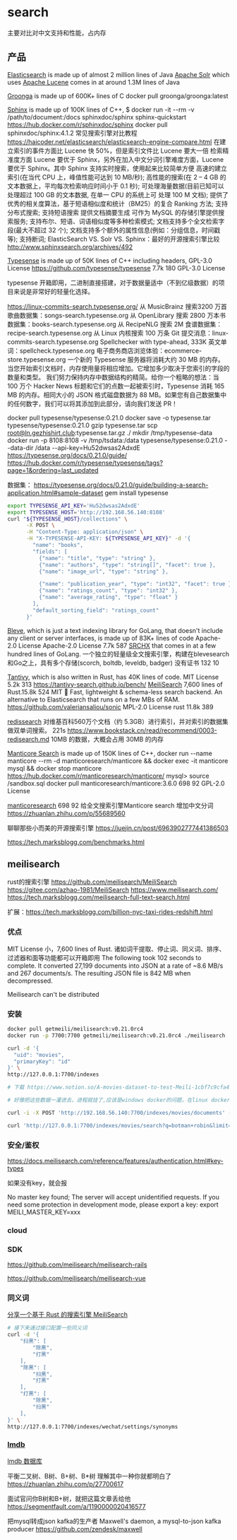# search

主要对比对中文支持和性能，占内存

## 产品

[Elasticsearch](https://www.elastic.co/cn/) is made up of almost 2 million lines of Java
[Apache Solr](https://solr.apache.org/) which uses [Apache Lucene](https://lucene.apache.org/) comes in at around 1.3M lines of Java

[Groonga](https://groonga.org/) is made up of 600K+ lines of C
docker pull groonga/groonga:latest

[Sphinx](http://sphinxsearch.com/) is made up of 100K lines of C++, 
$ docker run -it --rm -v /path/to/document:/docs sphinxdoc/sphinx sphinx-quickstart
https://hub.docker.com/r/sphinxdoc/sphinx
docker pull sphinxdoc/sphinx:4.1.2
常见搜索引擎对比教程
https://haicoder.net/elasticsearch/elasticsearch-engine-compare.html
在建立索引的事件方面比 Lucene 快 50%，但是索引文件比 Lucene 要大一倍
检索精准度方面 Lucene 要优于 Sphinx，另外在加入中文分词引擎难度方面，Lucene 要优于 Sphinx。其中 Sphinx 支持实时搜索，使用起来比较简单方便
高速的建立索引(在当代 CPU 上，峰值性能可达到 10 MB/秒);
高性能的搜索(在 2 – 4 GB 的文本数据上，平均每次检索响应时间小于 0.1 秒);
可处理海量数据(目前已知可以处理超过 100 GB 的文本数据, 在单一 CPU 的系统上可 处理 100 M 文档);
提供了优秀的相关度算法，基于短语相似度和统计（BM25）的复合 Ranking 方法;
支持分布式搜索;
支持短语搜索
提供文档摘要生成
可作为 MySQL 的存储引擎提供搜索服务;
支持布尔、短语、词语相似度等多种检索模式;
文档支持多个全文检索字段(最大不超过 32 个);
文档支持多个额外的属性信息(例如：分组信息，时间戳等);
支持断词;
ElasticSearch VS. Solr VS. Sphinx：最好的开源搜索引擎比较
http://www.sphinxsearch.org/archives/492

[Typesense](https://typesense.org/) is made up of 50K lines of C++ including headers, GPL-3.0 License
https://github.com/typesense/typesense 7.7k 180  GPL-3.0 License

typesense 开箱即用，二进制直接搭建，对于数据量适中（不到亿级数据）的项目来说是非常好的轻量化选择。

https://linux-commits-search.typesense.org/ 
从 MusicBrainz 搜索3200 万首歌曲数据集：songs-search.typesense.org
从 OpenLibrary 搜索 2800 万本书数据集：books-search.typesense.org
从 RecipeNLG 搜索 2M 食谱数据集：recipe-search.typesense.org
从 Linux 内核搜索 100 万条 Git 提交消息：linux-commits-search.typesense.org
Spellchecker with type-ahead, 333K 英文单词：spellcheck.typesense.org
电子商务商店浏览体验：ecommerce-store.typesense.org
一个新的 Typesense 服务器将消耗大约 30 MB 的内存。当您开始索引文档时，内存使用量将相应增加。它增加多少取决于您索引的字段的数量和类型。
我们努力保持内存中数据结构的精简。给你一个粗略的想法：当 100 万个 Hacker News 标题和它们的点数一起被索引时，Typesense 消耗 165 MB 的内存。相同大小的 JSON 格式磁盘数据为 88 MB。如果您有自己数据集中的任何数字，我们可以将其添加到此部分，请向我们发送 PR！

docker pull typesense/typesense:0.21.0
docker save -o typesense.tar typesense/typesense:0.21.0
gzip typesense.tar
scp root@ln.gezhishirt.club:typesense.tar.gz ./
mkdir /tmp/typesense-data
docker run -p 8108:8108 -v /tmp/tsdata:/data typesense/typesense:0.21.0 --data-dir /data --api-key=Hu52dwsas2AdxdE
https://typesense.org/docs/0.21.0/guide/
https://hub.docker.com/r/typesense/typesense/tags?page=1&ordering=last_updated

数据集：
https://typesense.org/docs/0.21.0/guide/building-a-search-application.html#sample-dataset
gem install typesense

```bash
export TYPESENSE_API_KEY='Hu52dwsas2AdxdE'
export TYPESENSE_HOST='http://192.168.56.140:8108'
curl "${TYPESENSE_HOST}/collections" \
      -X POST \
      -H "Content-Type: application/json" \
      -H "X-TYPESENSE-API-KEY: ${TYPESENSE_API_KEY}" -d '{
        "name": "books",
        "fields": [
          {"name": "title", "type": "string" },
          {"name": "authors", "type": "string[]", "facet": true },
          {"name": "image_url", "type": "string" },

          {"name": "publication_year", "type": "int32", "facet": true },
          {"name": "ratings_count", "type": "int32" },
          {"name": "average_rating", "type": "float" }       
        ],
        "default_sorting_field": "ratings_count"
      }'


```


[Bleve](https://github.com/blevesearch/bleve), which is just a text indexing library for GoLang, that doesn't include any client or server interfaces, is made up of 83K+ lines of code Apache-2.0 License
 Apache-2.0 License 7.7k 587
[SRCHX](https://github.com/alash3al/srchx) that comes in at a few hundred lines of GoLang.
一个独立的轻量级全文搜索引擎，构建在blevesearch和Go之上，具有多个存储(scorch, boltdb, leveldb, badger)
没有证书 132 10

[Tantivy](https://github.com/tantivy-search/tantivy), which is also written in Rust, has 40K lines of code.  MIT License 5.2k 313
  https://tantivy-search.github.io/bench/
[MeiliSearch](https://github.com/meilisearch/MeiliSearc) 7,600 lines of Rust.15.8k 524 MIT
🦔 Fast, lightweight & schema-less search backend. An alternative to Elasticsearch that runs on a few MBs of RAM.
https://github.com/valeriansaliou/sonic  MPL-2.0 License rust
11.8k 389

[redissearch](https://github.com/RediSearch/RediSearch)
对维基百科560万个文档（约 5.3GB）进行索引，并对索引的数据集做双单词搜索。
221s
https://www.bookstack.cn/read/recommend/0003-redisearch.md
10MB 的数据，大概会占用 30MB 的内存


[Manticore Search](https://manticoresearch.com/) is made up of 150K lines of C++,
docker run --name manticore --rm -d manticoresearch/manticore && docker exec -it manticore mysql && docker stop manticore
https://hub.docker.com/r/manticoresearch/manticore/
mysql> source /sandbox.sql
docker pull manticoresearch/manticore:3.6.0
698 92
 GPL-2.0 License

[manticoresearch](https://github.com/manticoresoftware/manticoresearch)
698 92
给全文搜索引擎Manticore search 增加中文分词
https://zhuanlan.zhihu.com/p/55689560

聊聊那些小而美的开源搜索引擎
https://juejin.cn/post/6963902777441386503

 https://tech.marksblogg.com/benchmarks.html

## meilisearch

rust的搜索引擎
https://github.com/meilisearch/MeiliSearch
https://gitee.com/azhao-1981/MeiliSearch
https://www.meilisearch.com/
https://tech.marksblogg.com/meilisearch-full-text-search.html

扩展：https://tech.marksblogg.com/billion-nyc-taxi-rides-redshift.html

### 优点
 MIT License
小，7,600 lines of Rust.
诸如词干提取、停止词、同义词、排序、过滤器和面等功能都可以开箱即用
The following took 102 seconds to complete. It converted 27,199 documents into JSON at a rate of ~8.6 MB/s and 267 documents/s. The resulting JSON file is 842 MB when decompressed.

Meilisearch can't be distributed
### 安装
```bash
docker pull getmeili/meilisearch:v0.21.0rc4
docker run -p 7700:7700 getmeili/meilisearch:v0.21.0rc4 ./meilisearch

curl -d '{
  "uid": "movies",
  "primaryKey": "id"
}' \
http://127.0.0.1:7700/indexes

# 下载 https://www.notion.so/A-movies-dataset-to-test-Meili-1cbf7c9cfa4247249c40edfa22d7ca87#b5ae399b81834705ba5420ac70358a65

# 好像把这些数据一灌进去，进程就挂了,应该是windows docker的问题，在linux docker就没有问题

curl -i -X POST 'http://192.168.56.140:7700/indexes/movies/documents' --header 'content-type: application/json' --data-binary @movies.json

curl 'http://127.0.0.1:7700/indexes/movies/search?q=botman+robin&limit=2' | jq

```

### 安全/鉴权

https://docs.meilisearch.com/reference/features/authentication.html#key-types

如果没有key，就会报

No master key found; The server will accept unidentified requests. If you need some protection in development mode, please export a key: export MEILI_MASTER_KEY=xxx

### cloud
### SDK

https://github.com/meilisearch/meilisearch-rails

https://github.com/meilisearch/meilisearch-vue

### 同义词

[分享一个基于 Rust 的搜索引擎 MeiliSearch](https://www.v2ex.com/t/744135)

```bash
# 接下来通过接口配置一些同义词
curl -d '{
    "扫黑": [
        "除黑",
        "打黑"
    ],
    "除黑": [
        "扫黑",
        "打黑"
    ],
    "打黑": [
        "除黑",
        "扫黑"
    ],
}' \
http://127.0.0.1:7700/indexes/wechat/settings/synonyms
```

### [lmdb](http://www.lmdb.tech/doc/)

[lmdb 数据库](https://zhuanlan.zhihu.com/p/70359311)

平衡二叉树、B树、B+树、B*树 理解其中一种你就都明白了
https://zhuanlan.zhihu.com/p/27700617

面试官问你B树和B+树，就把这篇文章丢给他
https://segmentfault.com/a/1190000020416577


把mysql转成json kafka的生产者
Maxwell's daemon, a mysql-to-json kafka producer
https://github.com/zendesk/maxwell
